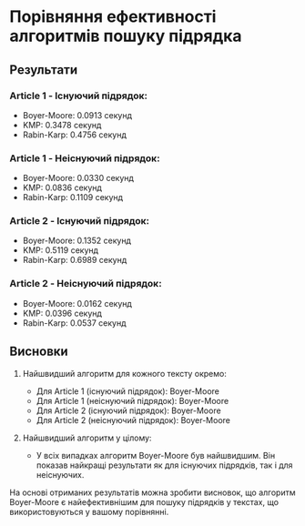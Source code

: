# Порівняння ефективності алгоритмів пошуку підрядка

## Результати

### Article 1 - Існуючий підрядок:
- Boyer-Moore: 0.0913 секунд
- KMP: 0.3478 секунд
- Rabin-Karp: 0.4756 секунд

### Article 1 - Неіснуючий підрядок:
- Boyer-Moore: 0.0330 секунд
- KMP: 0.0836 секунд
- Rabin-Karp: 0.1109 секунд

### Article 2 - Існуючий підрядок:
- Boyer-Moore: 0.1352 секунд
- KMP: 0.5119 секунд
- Rabin-Karp: 0.6989 секунд

### Article 2 - Неіснуючий підрядок:
- Boyer-Moore: 0.0162 секунд
- KMP: 0.0396 секунд
- Rabin-Karp: 0.0537 секунд

## Висновки

1. Найшвидший алгоритм для кожного тексту окремо:
   - Для Article 1 (існуючий підрядок): Boyer-Moore
   - Для Article 1 (неіснуючий підрядок): Boyer-Moore
   - Для Article 2 (існуючий підрядок): Boyer-Moore
   - Для Article 2 (неіснуючий підрядок): Boyer-Moore

2. Найшвидший алгоритм у цілому:
   - У всіх випадках алгоритм Boyer-Moore був найшвидшим. Він показав найкращі результати як для існуючих підрядків, так і для неіснуючих.

На основі отриманих результатів можна зробити висновок, що алгоритм Boyer-Moore є найефективнішим для пошуку підрядків у текстах, що використовуються у вашому порівнянні.